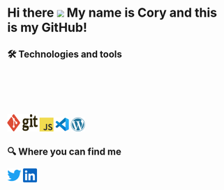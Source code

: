 # Hi there <img src="https://media.giphy.com/media/hvRJCLFzcasrR4ia7z/giphy.gif" width="25px"> My name is Cory and this is my GitHub!

## 🛠  Technologies and tools

<p align="left">
  <img alt="git" src="assets/git.svg" style="padding-top: 100px;width:70px;height:40px;">
  <img alt="JavaScript" height="32" width="32" src="assets/javascript.png">
  <img alt="Visual Studio Code" height="32" width="32" src="assets/vscode.png">
  <img alt="Wordpress" height="32" width="32" src="assets/wordpress.png">
</p>


## 🔍  Where you can find me

<p align="left">
  <a href="https://twitter.com/CoryUpham"><img alt="Twitter" 
  height="32" width="32" src="assets/twitter.svg"></a>
  <a href="https://www.linkedin.com/in/coryupham/"><img alt="LinkedIn" height="32" width="32" src="assets/linkedin.svg"></a>
</p>
